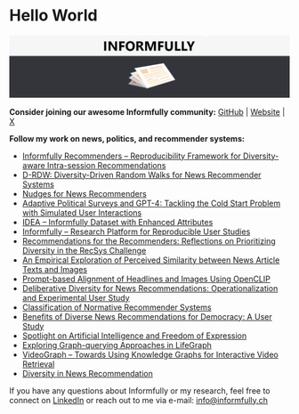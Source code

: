 # Hello World

![Informfully](https://raw.githubusercontent.com/Informfully/Documentation/main/docs/source/img/logo_banner.png)

**Consider joining our awesome Informfully community:** [GitHub](https://github.com/Informfully) | [Website](https://informfully.ch/) | [X](https://x.com/informfully)

**Follow my work on news, politics, and recommender systems:**

* [Informfully Recommenders – Reproducibility Framework for Diversity-aware Intra-session Recommendations](https://arxiv.org/abs/2508.13019)
* [D-RDW: Diversity-Driven Random Walks for News Recommender Systems](https://arxiv.org/abs/2508.13035)
* [Nudges for News Recommenders](https://doi.org/10.1093/joc/jqaf019)
* [Adaptive Political Surveys and GPT-4: Tackling the Cold Start Problem with Simulated User Interactions](https://journals.plos.org/plosone/article?id=10.1371/journal.pone.0322690)
* [IDEA – Informfully Dataset with Enhanced Attributes](https://ceur-ws.org/Vol-3898/paper1.pdf)
* [Informfully – Research Platform for Reproducible User Studies](https://dl.acm.org/doi/10.1145/3640457.3688066)
* [Recommendations for the Recommenders: Reflections on Prioritizing Diversity in the RecSys Challenge](https://dl.acm.org/doi/10.1145/3687151.3687155)
* [An Empirical Exploration of Perceived Similarity between News Article Texts and Images](https://ceur-ws.org/Vol-3658/paper8.pdf)
* [Prompt-based Alignment of Headlines and Images Using OpenCLIP](https://ceur-ws.org/Vol-3658/paper7.pdf)
* [Deliberative Diversity for News Recommendations: Operationalization and Experimental User Study](https://dl.acm.org/doi/abs/10.1145/3604915.3608834)
* [Classification of Normative Recommender Systems](https://ceur-ws.org/Vol-3639/short3.pdf)
* [Benefits of Diverse News Recommendations for Democracy: A User Study](https://www.tandfonline.com/doi/full/10.1080/21670811.2021.2021804)
* [Spotlight on Artificial Intelligence and Freedom of Expression](https://papers.ssrn.com/sol3/papers.cfm?abstract_id=4060166)
* [Exploring Graph-querying Approaches in LifeGraph](https://dl.acm.org/doi/abs/10.1145/3463948.3469068)
* [VideoGraph – Towards Using Knowledge Graphs for Interactive Video Retrieval](https://link.springer.com/chapter/10.1007/978-3-030-67835-7_38)
* [Diversity in News Recommendation](https://drops.dagstuhl.de/entities/document/10.4230/DagMan.9.1.43)

If you have any questions about Informfully or my research, feel free to connect on [LinkedIn](https://www.linkedin.com/in/lucien-heitz) or reach out to me via e-mail: info@informfully.ch
